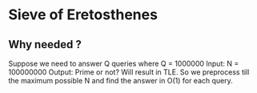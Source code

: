 # Sieve of Eretosthenes
## Why needed ?
Suppose we need to answer Q queries where Q = 1000000
Input: N = 100000000
Output: Prime or not?
Will result in TLE.
So we preprocess till the maximum possible N and find the answer in O(1) for each query.
